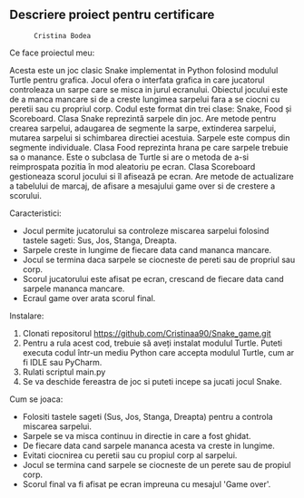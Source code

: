 ## Descriere proiect pentru certificare
          Cristina Bodea


Ce face proiectul meu:

Acesta este un joc clasic Snake implementat in Python folosind modulul Turtle pentru grafica. Jocul ofera o interfata grafica in care jucatorul controleaza un sarpe care se misca in jurul ecranului.
Obiectul jocului este de a manca mancare si de a creste lungimea sarpelui fara a se ciocni cu peretii sau cu propriul corp.
Codul este format din trei clase: Snake, Food și Scoreboard.
Clasa Snake reprezintă sarpele din joc. Are metode pentru crearea sarpelui, adaugarea de segmente la sarpe, extinderea sarpelui, mutarea sarpelui si schimbarea directiei acestuia. Sarpele este compus din segmente individuale.
Clasa Food reprezinta hrana pe care sarpele trebuie sa o manance. Este o subclasa de Turtle si are o metoda de a-si reimprospata pozitia în mod aleatoriu pe ecran.
Clasa Scoreboard gestioneaza scorul jocului si îl afisează pe ecran. Are metode de actualizare a tabelului de marcaj, de afisare a mesajului game over si de crestere a scorului.



Caracteristici:
- Jocul permite jucatorului sa controleze miscarea sarpelui folosind tastele sageti: Sus, Jos, Stanga, Dreapta.
- Sarpele creste in lungime de fiecare data cand mananca mancare.
- Jocul se termina daca sarpele se ciocneste de pereti sau de propriul sau corp.
- Scorul jucatorului este afisat pe ecran, crescand de fiecare data cand sarpele mananca mancare.
- Ecraul game over arata scorul final.

Instalare:
1. Clonati repositorul  https://github.com/Cristinaa90/Snake_game.git
2. Pentru a rula acest cod, trebuie să aveți instalat modulul Turtle. Puteti executa codul într-un mediu Python care accepta modulul Turtle, cum ar fi IDLE sau PyCharm.
3. Rulati scriptul main.py
4. Se va deschide fereastra de joc si puteti incepe sa jucati jocul Snake.

Cum se joaca:
- Folositi tastele sageti (Sus, Jos, Stanga, Dreapta) pentru a controla miscarea sarpelui.
- Sarpele se va misca continuu in directie in care a fost ghidat.
- De fiecare data cand sarpele mananca acesta va creste in lungime.
- Evitati ciocnirea cu peretii sau cu propiul corp al sarpelui.
- Jocul se termina cand sarpele se ciocneste de un perete sau de propiul corp.
- Scorul final va fi afisat pe ecran impreuna cu mesajul 'Game over'.